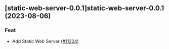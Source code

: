 

## [static-web-server-0.0.1]static-web-server-0.0.1 (2023-08-06)

### Feat

- Add Static Web Server ([#11224](https://github.com/truecharts/charts/issues/11224))
  
  